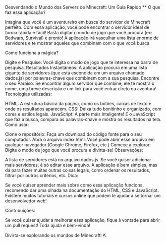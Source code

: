  Desvendando o Mundo dos Servers de Minecraft: Um Guia Rápido **
O que faz essa aplicação?

Imagina que você é um aventureiro em busca do servidor de Minecraft perfeito. Com essa aplicação, você pode encontrar o servidor ideal de forma rápida e fácil! Basta digitar o modo de jogo que você procura (ex: Bedwars, Survival) e pronto! A aplicação irá vasculhar uma lista enorme de servidores e te mostrar aqueles que combinam com o que você busca.

Como funciona a mágica?

Digite e Pesquise: Você digita o modo de jogo que te interessa na barra de pesquisa.
Resultados Instantâneos: A aplicação procura em uma lista gigante de servidores (que está escondida em um arquivo chamado dados.js) por palavras-chave que combinem com a sua pesquisa.
Encontre o seu Paraíso: Se encontrar algum servidor que combine, ele te mostra o nome, uma breve descrição e um link para você entrar direto na aventura!
Tecnologias utilizadas:

HTML: A estrutura básica da página, como os botões, caixas de texto e onde os resultados aparecem.
CSS: Deixa tudo bonitinho e organizado, com cores e estilos legais.
JavaScript: A parte mais inteligente! É o JavaScript que faz a busca, compara as palavras-chave e mostra os resultados na tela.
Como usar:

Clone o repositório: Faça um download do código fonte para o seu computador.
Abra o arquivo index.html: Você pode abrir esse arquivo em qualquer navegador (Google Chrome, Firefox, etc.)
Comece a explorar: Digite o modo de jogo que você procura e divirta-se!
Observações:

A lista de servidores está no arquivo dados.js. Se você quiser adicionar mais servidores, é só editar esse arquivo.
A aplicação é bem simples, mas dá para fazer muitas outras coisas legais, como ordenar os resultados, filtrar por outros critérios, etc.
Dica:

Se você quiser aprender mais sobre como essa aplicação funciona, recomendo dar uma olhada na documentação do HTML, CSS e JavaScript. Existem muitos tutoriais e cursos online que podem te ajudar a se tornar um desenvolvedor web!

Contribuições:

Se você quiser ajudar a melhorar essa aplicação, fique à vontade para abrir um pull request! Toda ajuda é bem-vinda!

Divirta-se explorando os mundos de Minecraft! ⛏️
